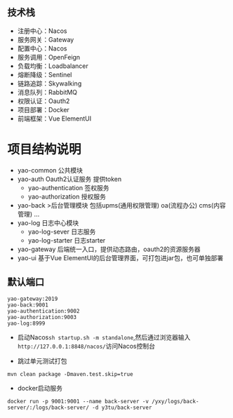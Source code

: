 ## 技术栈
- 注册中心：Nacos
- 服务网关：Gateway
- 配置中心：Nacos
- 服务调用：OpenFeign
- 负载均衡：Loadbalancer
- 熔断降级：Sentinel
- 链路追踪：Skywalking
- 消息队列：RabbitMQ
- 权限认证：Oauth2
- 项目部署：Docker
- 前端框架：Vue ElementUI

# 项目结构说明
- yao-common 公共模块
- yao-auth  Oauth2认证服务 提供token
  - yao-authentication 签权服务
  - yao-authorization 授权服务
- yao-back >后台管理模块 包括upms(通用权限管理) oa(流程办公) cms(内容管理) ...
- yao-log 日志中心模块
  - yao-log-sever 日志服务
  - yao-log-starter 日志starter
- yao-gateway 后端统一入口，提供动态路由，oauth2的资源服务器
- yao-ui 基于Vue ElementUI的后台管理界面，可打包进jar包，也可单独部署

## 默认端口
```
yao-gateway:2019
yao-back:9001
yao-authentication:9002
yao-authorization:9003
yao-log:8999
```

* 启动Nacos`sh startup.sh -m standalone`,然后通过浏览器输入`http://127.0.0.1:8848/nacos/`访问Nacos控制台


* 跳过单元测试打包
```
mvn clean package -Dmaven.test.skip=true

```

* docker启动服务
```
docker run -p 9001:9001 --name back-server -v /yxy/logs/back-server/:/logs/back-server/ -d y3tu/back-server
